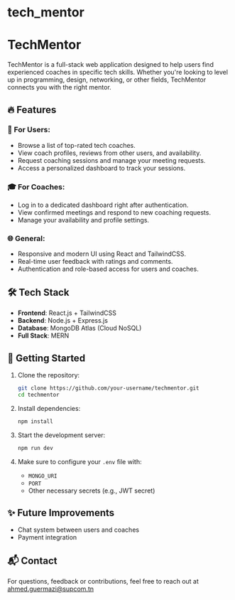 # tech_mentor

# TechMentor

TechMentor is a full-stack web application designed to help users find experienced coaches in specific tech skills. Whether you're looking to level up in programming, design, networking, or other fields, TechMentor connects you with the right mentor.

## 🔥 Features

### 👤 For Users:
- Browse a list of top-rated tech coaches.
- View coach profiles, reviews from other users, and availability.
- Request coaching sessions and manage your meeting requests.
- Access a personalized dashboard to track your sessions.

### 🎓 For Coaches:
- Log in to a dedicated dashboard right after authentication.
- View confirmed meetings and respond to new coaching requests.
- Manage your availability and profile settings.

### 🌐 General:
- Responsive and modern UI using React and TailwindCSS.
- Real-time user feedback with ratings and comments.
- Authentication and role-based access for users and coaches.

## 🛠 Tech Stack

- **Frontend**: React.js + TailwindCSS  
- **Backend**: Node.js + Express.js  
- **Database**: MongoDB Atlas (Cloud NoSQL)  
- **Full Stack**: MERN

## 🚀 Getting Started

1. Clone the repository:
   ```bash
   git clone https://github.com/your-username/techmentor.git
   cd techmentor
   ```

2. Install dependencies:
   ```bash
   npm install
   ```

3. Start the development server:
   ```bash
   npm run dev
   ```

4. Make sure to configure your `.env` file with:
   - `MONGO_URI`
   - `PORT`
   - Other necessary secrets (e.g., JWT secret)



## ✨ Future Improvements

- Chat system between users and coaches
- Payment integration

## 📬 Contact

For questions, feedback or contributions, feel free to reach out at [ahmed.guermazi@supcom.tn](mailto:ahmed.guermazi@supcom.tn)



